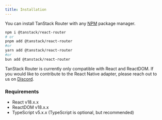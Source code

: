 ```yaml
---
title: Installation
---
```


You can install TanStack Router with any [NPM](https://npmjs.com) package manager.

```bash
npm i @tanstack/react-router
# or
pnpm add @tanstack/react-router
#or
yarn add @tanstack/react-router
#or
bun add @tanstack/react-router
```

TanStack Router is currently only compatible with React and ReactDOM. If you would like to contribute to the React Native adapter, please reach out to us on [Discord](https://tlinz.com/discord).

### Requirements

- React v18.x.x
- ReactDOM v18.x.x
- TypeScript v5.x.x (TypeScript is optional, but recommended)
